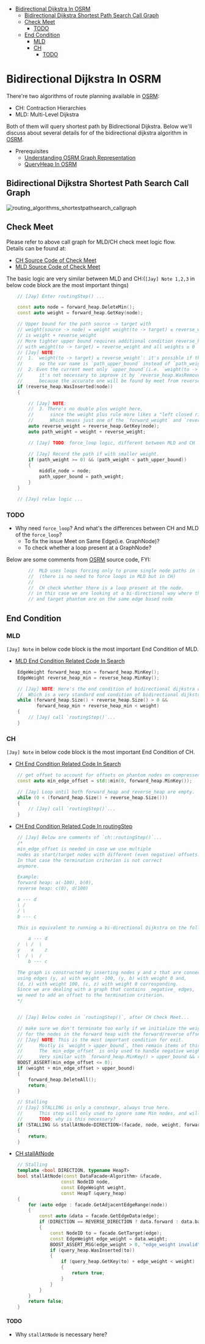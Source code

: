 - [Bidirectional Dijkstra In OSRM](#bidirectional-dijkstra-in-osrm)
  - [Bidirectional Dijkstra Shortest Path Search Call Graph](#bidirectional-dijkstra-shortest-path-search-call-graph)
  - [Check Meet](#check-meet)
    - [TODO](#todo)
  - [End Condition](#end-condition)
    - [MLD](#mld)
    - [CH](#ch)
      - [TODO](#todo-1)

# Bidirectional Dijkstra In OSRM
There're two algorithms of route planning available in [OSRM](https://github.com/Project-OSRM/osrm-backend):    
- CH: Contraction Hierarchies     
- MLD: Multi-Level Dijkstra     

Both of them will query shortest path by Bidirectional Dijkstra. Below we'll discuss about several details for of the bidirectional dijkstra algorithm in [OSRM](https://github.com/Project-OSRM/osrm-backend).      

- Prerequisites     
    - [Understanding OSRM Graph Representation](./understanding_osrm_graph_representation.md)    
    - [QueryHeap In OSRM](./queryheap_in_osrm.md)    

## Bidirectional Dijkstra Shortest Path Search Call Graph
![routing_algorithms_shortestpathsearch_callgraph](../graph/routing_algorithms_shortestpathsearch_callgraph.mmd.png)

## Check Meet
Please refer to above call graph for MLD/CH check meet logic flow.    
Details can be found at:    
- [CH Source Code of Check Meet](https://github.com/Project-OSRM/osrm-backend/blob/72e03f9af9824cbb1d26cba878f242eb0feae584/include/engine/routing_algorithms/routing_base_ch.hpp#L128)    
- [MLD Source Code of Check Meet](https://github.com/Project-OSRM/osrm-backend/blob/72e03f9af9824cbb1d26cba878f242eb0feae584/include/engine/routing_algorithms/routing_base_mld.hpp#L355)    
    
The basic logic are very similar between MLD and CH:(`[Jay] Note 1,2,3` in below code block are the most important things)    
```c++
    // [Jay] Enter routingStep() ...

    const auto node = forward_heap.DeleteMin();
    const auto weight = forward_heap.GetKey(node);

    // Upper bound for the path source -> target with
    // weight(source -> node) = weight weight(to -> target) ≤ reverse_weight
    // is weight + reverse_weight
    // More tighter upper bound requires additional condition reverse_heap.WasRemoved(to)
    // with weight(to -> target) = reverse_weight and all weights ≥ 0
    // [Jay] NOTE: 
    //  1. `weight(to -> target) ≤ reverse_weight`: it's possible if the node from reverse heap is not popped, 
    //      so the var name is `path_upper_bound` instead of `path_weight`.    
    //  2. Even the current meet only `upper_bound`(i.e. `weight(to -> target) < reverse_weight`), 
    //      it's not necessary to improve it by `reverse_heap.WasRemoved(to)`,
    //      because the accurate one will be found by meet from reverse.   
    if (reverse_heap.WasInserted(node))
    {

        // [Jay] NOTE:
        //  3. There's no double plus weight here, 
        //      since the weight plus rule more likes a "left closed right open", i.e. "[start, end)".
        //      Which means just one of the `forward_weight` and `reverse_weight` will include current node weight.
        auto reverse_weight = reverse_heap.GetKey(node);
        auto path_weight = weight + reverse_weight;

        // [Jay] TODO: force_loop logic, different between MLD and CH ...

        // [Jay] Record the path if with smaller weight.
        if (path_weight >= 0) && (path_weight < path_upper_bound))
        {
            middle_node = node;
            path_upper_bound = path_weight;
        }
    }

    // [Jay] relax logic ...
```

### TODO
- Why need `force_loop`? And what's the differences between CH and MLD of the `force_loop`?
    - To fix the issue Meet on Same Edge(i.e. GraphNode)?
    - To check whether a loop present at a GraphNode?    

Below are some comments from [OSRM](https://github.com/Project-OSRM/osrm-backend) source code, FYI:    
```c++
        //  MLD uses loops forcing only to prune single node paths in forward and/or backward direction. 
        //  (there is no need to force loops in MLD but in CH)
        //
        //  CH check whether there is a loop present at the node. 
        // in this case we are looking at a bi-directional way where the source
        // and target phantom are on the same edge based node
```

## End Condition
### MLD
`[Jay] Note` in below code block is the most important End Condition of MLD.    
- [MLD End Condition Related Code In Search](https://github.com/Project-OSRM/osrm-backend/blob/72e03f9af9824cbb1d26cba878f242eb0feae584/include/engine/routing_algorithms/routing_base_mld.hpp#L409)    
```c++    
    EdgeWeight forward_heap_min = forward_heap.MinKey();
    EdgeWeight reverse_heap_min = reverse_heap.MinKey();

    // [Jay] NOTE: Here's the end condition of bidirectional dijkstra of MLD, 
    //  Which is a very standard end condition of bidirectional dijkstra, strongly enough.
    while (forward_heap.Size() + reverse_heap.Size() > 0 &&
           forward_heap_min + reverse_heap_min < weight)
    {
        // [Jay] call `routingStep()`...
    }

```
### CH    
`[Jay] Note` in below code block is the most important End Condition of CH.    
- [CH End Condition Related Code In Search](https://github.com/Project-OSRM/osrm-backend/blob/72e03f9af9824cbb1d26cba878f242eb0feae584/src/engine/routing_algorithms/routing_base_ch.cpp#L119)    
```c++
    // get offset to account for offsets on phantom nodes on compressed edges
    const auto min_edge_offset = std::min(0, forward_heap.MinKey());

    // [Jay] Loop until both forward_heap and reverse_heap are empty.   
    while (0 < (forward_heap.Size() + reverse_heap.Size()))
    {
        // [Jay] call `routingStep()`...
    }
```    
- [CH End Condition Related Code In routingStep](https://github.com/Project-OSRM/osrm-backend/blob/72e03f9af9824cbb1d26cba878f242eb0feae584/include/engine/routing_algorithms/routing_base_ch.hpp#L172)    
```c++
    // [Jay] Below are comments of `ch::routingStep()`...
    /*
    min_edge_offset is needed in case we use multiple
    nodes as start/target nodes with different (even negative) offsets.
    In that case the termination criterion is not correct
    anymore.

    Example:
    forward heap: a(-100), b(0),
    reverse heap: c(0), d(100)

    a --- d
    \ /
    / \
    b --- c

    This is equivalent to running a bi-directional Dijkstra on the following graph:

        a --- d
    /  \ /  \
    y    x    z
    \  / \  /
        b --- c

    The graph is constructed by inserting nodes y and z that are connected to the initial nodes
    using edges (y, a) with weight -100, (y, b) with weight 0 and,
    (d, z) with weight 100, (c, z) with weight 0 corresponding.
    Since we are dealing with a graph that contains _negative_ edges,
    we need to add an offset to the termination criterion.
    */


    // [Jay] Below codes in `routingStep()`, after CH Check Meet...

    // make sure we don't terminate too early if we initialize the weight
    // for the nodes in the forward heap with the forward/reverse offset
    // [Jay] NOTE: This is the most important condition for exit. 
    //      Mostly is `weight > upper_bound`, then remain items of this heap can be ignored.
    //      The `min_edge_offset` is only used to handle negative weights of source/target.
    //      Very similar with `forward_heap.MinKey() > upper_bound && reverse_heap.MinKey() > upper_bound`.    
    BOOST_ASSERT(min_edge_offset <= 0);
    if (weight + min_edge_offset > upper_bound)
    {
        forward_heap.DeleteAll();
        return;
    }

    // Stalling
    // [Jay] STALLING is only a constexpr, always true here.    
    //      This step will only used to ignore some Min nodes, and will not affect End Condition.
    //      TODO: why is this necessary?   
    if (STALLING && stallAtNode<DIRECTION>(facade, node, weight, forward_heap))
    {
        return;
    }

```
- [CH stallAtNode](https://github.com/Project-OSRM/osrm-backend/blob/72e03f9af9824cbb1d26cba878f242eb0feae584/include/engine/routing_algorithms/routing_base_ch.hpp#L26)    
```c++
    // Stalling
    template <bool DIRECTION, typename HeapT>
    bool stallAtNode(const DataFacade<Algorithm> &facade,
                    const NodeID node,
                    const EdgeWeight weight,
                    const HeapT &query_heap)
    {
        for (auto edge : facade.GetAdjacentEdgeRange(node))
        {
            const auto &data = facade.GetEdgeData(edge);
            if (DIRECTION == REVERSE_DIRECTION ? data.forward : data.backward)
            {
                const NodeID to = facade.GetTarget(edge);
                const EdgeWeight edge_weight = data.weight;
                BOOST_ASSERT_MSG(edge_weight > 0, "edge_weight invalid");
                if (query_heap.WasInserted(to))
                {
                    if (query_heap.GetKey(to) + edge_weight < weight)
                    {
                        return true;
                    }
                }
            }
        }
        return false;
    }
```
#### TODO
- Why `stallAtNode` is necessary here?    
